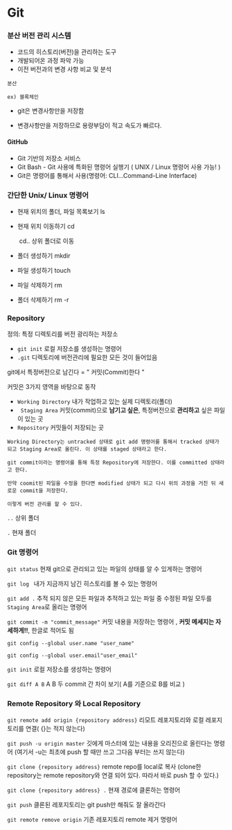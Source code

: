 # Git

### 분산 버전 관리 시스템

- 코드의 히스토리(버전)을 관리하는 도구
- 개발되어온 과정 파악 가능
- 이전 버전과의 변경 사항 비교 및 분석

```
분산

ex) 블록체인 
```

- git은 변경사항만을 저장함

- 변경사항만을 저장하므로 용량부담이 적고 속도가 빠르다.

#### GitHub

- Git 기반의 저장소 서비스
- Git Bash - Git 사용에 특화된 명령어 실행기 ( UNIX / Linux 명령어 사용 가능! )
- Git은 명령어를 통해서 사용(명령어: CLI...Command-Line Interface)

### 간단한 Unix/ Linux 명령어

- 현재 위치의 폴더, 파일 목록보기 ls

- 현재 위치 이동하기 cd <path>

  ​                                cd.. 상위 폴더로 이동

- 폴더 생성하기 mkdir <name>

- 파일 생성하기 touch <name>

- 파일 삭제하기 rm <name>

- 폴더 삭제하기 rm -r <name>

### Repository

정의: 특정 디렉토리를 버전 광리하는 저장소

- `git init` 로컬 저장소를 생성하는 명령어
- `.git` 디렉토리에 버전관리에 필요한 모든 것이 들어있음

git에서 특정버전으로 남긴다 = " 커밋(Commit)한다 "

커밋은 3가지 영역을 바탕으로 동작

- `Working Directory`  내가 작업하고 있는 실제 디렉토리(폴더) 
- ` Staging Area`  커밋(commit)으로 **남기고 싶은**, 특정버전으로 **관리하고** 싶은 파일이 있는 곳
- `Repository`  커밋들이 저장되는 곳

```
Working Directory는 untracked 상태로 git add 명령어를 통해서 tracked 상태가 되고 Staging Area로 올린다. 이 상태를 staged 상태라고 한다. 

git commit이라는 명령어를 통해 특정 Repository에 저장한다. 이를 committed 상태라고 한다. 

만약 coomit된 파일을 수정을 한다면 modified 상태가 되고 다시 위의 과정을 거친 뒤 새로운 commit을 저장한다.

이렇게 버전 관리를 할 수 있다.
```

`..` 상위 폴더

`.` 현재 폴더

### Git 명령어

`git status` 현재 git으로 관리되고 있는 파일의 상태를 알 수 있게하는 명령어

`git log `	내가 지금까지 남긴 히스토리를 볼 수 있는 명령어

`git add .` 추적 되지 않은 모든 파일과 추적하고 있는 파일 중 수정된 파일 모두를 `Staging Area`로 올리는 명령어

`git commit -m "commit_message"` 커밋 내용을 저장하는 명령어 , **커밋 메세지는 자세하게!!**, 한글로 적어도 됨

`git config --global user.name "user_name"`	

`git config --global user.email"user_email"`	

`git init` 로컬 저장소를 생성하는 명령어

`git diff A B` A B 두 commit 간 차이 보기( A를 기준으로 B를 비교 )

### Remote Repository 와  Local Repository

`git remote add origin {repository address}` 리모트 레포지토리와 로컬 레포지토리를 연결( {}는 적지 않는다)

`git push -u origin master` 깃에게 마스터에 있는 내용을 오리진으로 올린다는 명령어 (여기서 -u는 최초에 push 할 때만 쓰고 그다음 부터는 쓰지 않는다)

`git clone {repository address}` 	remote repo를 local로 복사 (clone한 repository는 remote repository와 연결 되어 있다. 따라서 바로 push 할 수 있다.)

`git clone {repository address} .` 현재 경로에 클론하는 명령어

`git push` 클론된 레포지토리는 git push만 해줘도 잘 올라간다

`git remote remove origin` 기존 레포지토리 remote 제거 명령어